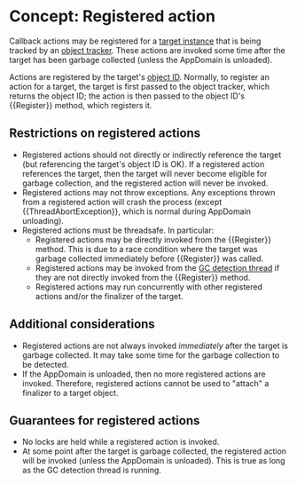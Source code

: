 # Concept: Registered action

Callback actions may be registered for a [target instance](Target-instance) that is being tracked by an [object tracker](Object-tracker). These actions are invoked some time after the target has been garbage collected (unless the AppDomain is unloaded).

Actions are registered by the target's [object ID](Object-ID). Normally, to register an action for a target, the target is first passed to the object tracker, which returns the object ID; the action is then passed to the object ID's {{Register}} method, which registers it.

## Restrictions on registered actions
* Registered actions should not directly or indirectly reference the target (but referencing the target's object ID is OK). If a registered action references the target, then the target will never become eligible for garbage collection, and the registered action will never be invoked.
* Registered actions may not throw exceptions. Any exceptions thrown from a registered action will crash the process (except {{ThreadAbortException}}, which is normal during AppDomain unloading).
* Registered actions must be threadsafe. In particular:
	* Registered actions may be directly invoked from the {{Register}} method. This is due to a race condition where the target was garbage collected immediately before {{Register}} was called.
	* Registered actions may be invoked from the [GC detection thread](GC-detection-thread) if they are not directly invoked from the {{Register}} method.
	* Registered actions may run concurrently with other registered actions and/or the finalizer of the target.

## Additional considerations
* Registered actions are not always invoked _immediately_ after the target is garbage collected. It may take some time for the garbage collection to be detected.
* If the AppDomain is unloaded, then no more registered actions are invoked. Therefore, registered actions cannot be used to "attach" a finalizer to a target object.

## Guarantees for registered actions
* No locks are held while a registered action is invoked.
* At some point after the target is garbage collected, the registered action will be invoked (unless the AppDomain is unloaded). This is true as long as the GC detection thread is running.